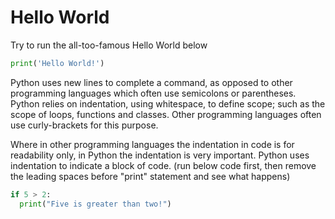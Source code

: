 # Hello World

Try to run the all-too-famous Hello World below
```python runnable
print('Hello World!')
```

Python uses new lines to complete a command, as opposed to other programming languages which often use semicolons or parentheses. Python relies on indentation, using whitespace, to define scope; such as the scope of loops, functions and classes. Other programming languages often use curly-brackets for this purpose.

Where in other programming languages the indentation in code is for readability only, in Python the indentation is very important. Python uses indentation to indicate a block of code. (run below code first, then remove the leading spaces before "print" statement and see what happens)

```python runnable
if 5 > 2:
  print("Five is greater than two!")
```

